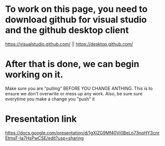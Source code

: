# To work on this page, you need to download github for visual studio and the github desktop client 
  https://visualstudio.github.com/ || https://desktop.github.com/
# After that is done, we can begin working on it. 
  Make sure you are "pulling" BEFORE YOU CHANGE ANTHING. This is to ensure we don't overwrite or mess up any work. 
  Also, be sure sure everytime you make a change you "push" it

# Presentation link
https://docs.google.com/presentation/d/1gXlZG9Mf40Vj0BeLo73nqHY3cnrEtmsF-Ia7HsPwCSE/edit?usp=sharing
